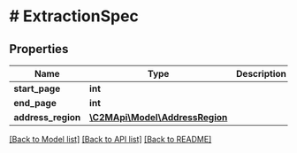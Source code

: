 # # ExtractionSpec

## Properties

Name | Type | Description | Notes
------------ | ------------- | ------------- | -------------
**start_page** | **int** |  |
**end_page** | **int** |  |
**address_region** | [**\C2MApi\Model\AddressRegion**](AddressRegion.md) |  |

[[Back to Model list]](../../README.md#models) [[Back to API list]](../../README.md#endpoints) [[Back to README]](../../README.md)
